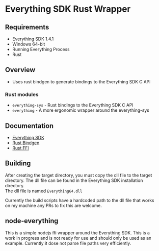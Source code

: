 # Everything SDK Rust Wrapper

## Requirements
- Everything SDK 1.4.1 
- Windows 64-bit
- Running Everything Process
- Rust

## Overview
- Uses rust bindgen to generate bindings to the Everything SDK C API

### Rust modules
- `everything-sys` - Rust bindings to the Everything SDK C API
- `everything` - A more ergonomic wrapper around the everything-sys

## Documentation
- [Everything SDK](https://www.voidtools.com/support/everything/sdk/)
- [Rust Bindgen](https://rust-lang.github.io/rust-bindgen/)
- [Rust FFI](https://doc.rust-lang.org/nomicon/ffi.html)

## Building
After creating the target directory, you must copy the dll file to the target directory. 
The dll file can be found in the Everything SDK installation directory.  
The dll file is named `Everything64.dll`  

Currently the build scripts have a hardcoded path to the dll file that works on my machine any PRs to fix this are welcome.

## node-everything
This is a simple nodejs ffi wrapper around the Everything SDK.
This is a work in progress and is not ready for use and should only be used as an example.
Currently it dose not parse file paths very efficiently.